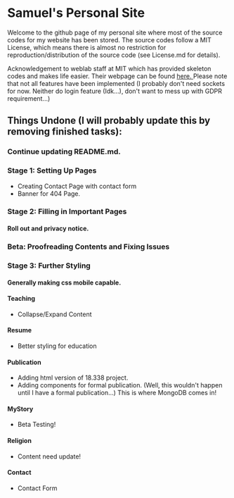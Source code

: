 # Samuel's Personal Site

Welcome to the github page of my personal site where most of the source codes for my website has been stored. The source codes follow a MIT License, which means there is almost no restriction for reproduction/distribution of the source code (see License.md for details).

Acknowledgement to weblab staff at MIT which has provided skeleton codes and makes life easier. Their webpage can be found <a href="https://weblab.mit.edu/"> here. </a> Please note that not all features have been implemented (I probably don't need sockets for now. Neither do login feature (Idk...), don't want to mess up with GDPR requirement...)


## Things Undone (I will probably update this by removing finished tasks):

### Continue updating README.md.

### Stage 1: Setting Up Pages
- Creating Contact Page with contact form
- Banner for 404 Page.

### Stage 2: Filling in Important Pages

#### Roll out and privacy notice.

### Beta: Proofreading Contents and Fixing Issues

### Stage 3: Further Styling

#### Generally making css mobile capable.

#### Teaching
- Collapse/Expand Content

#### Resume
- Better styling for education

#### Publication
- Adding html version of 18.338 project.
- Adding components for formal publication. (Well, this wouldn't happen until I have a formal publication...) This is where MongoDB comes in!

#### MyStory
- Beta Testing!

#### Religion
- Content need update!

#### Contact
- Contact Form
